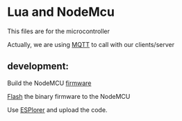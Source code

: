 # Lua and NodeMcu

This files are for the microcontroller

Actually, we are using [MQTT](http://mqtt.org/) to call with our clients/server

## development:

Build the NodeMCU [firmware](https://nodemcu-build.com/)

[Flash](https://github.com/nodemcu/nodemcu-flasher) the binary firmware to the NodeMCU

Use [ESPlorer](https://github.com/4refr0nt/ESPlorer) and upload the code.

